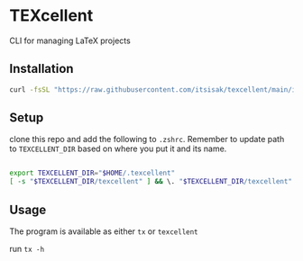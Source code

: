 # TEXcellent

CLI for managing LaTeX projects

## Installation

```zsh
curl -fsSL "https://raw.githubusercontent.com/itsisak/texcellent/main/install.sh" | zsh
```

## Setup

clone this repo and add the following to `.zshrc`. Remember to update path to `TEXCELLENT_DIR` based on where you put it and its name.

```zsh

export TEXCELLENT_DIR="$HOME/.texcellent"
[ -s "$TEXCELLENT_DIR/texcellent" ] && \. "$TEXCELLENT_DIR/texcellent"

```

## Usage

The program is available as either `tx` or `texcellent`

run `tx -h`
